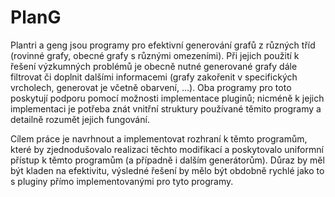 # PlanG

Plantri a geng jsou programy pro efektivní generování grafů z různých tříd (rovinné grafy, obecné grafy s různými omezeními). Při jejich použití k řešení výzkumných problémů je obecně nutné generované grafy dále filtrovat či doplnit dalšími informacemi (grafy zakořenit v specifických vrcholech, generovat je včetně obarvení, ...). Oba programy pro toto poskytují podporu pomocí možnosti implementace pluginů; nicméně k jejich implementaci je potřeba znát vnitřní struktury používané těmito programy a detailně rozumět jejich fungování.

Cílem práce je navrhnout a implementovat rozhraní k těmto programům, které by zjednodušovalo realizaci těchto modifikací a poskytovalo uniformní přístup k těmto programům (a případně i dalším generátorům). Důraz by měl být kladen na efektivitu, výsledné řešení by mělo být obdobně rychlé jako to s pluginy přímo implementovanými pro tyto programy. 